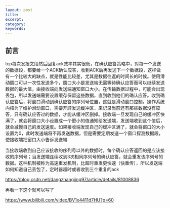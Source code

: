 ```yaml
---
layout: post
title:   
excerpt:  
category: 
keywords: 
---
```


## 前言

tcp每次发报文段然后回复ack效率其实很低，在确认应答策略中，对每一个发送的数据段，都要给一个ACK确认应答，收到ACK后再发送下一个数据段，这样做有一个比较大的缺点，就是性能比较差，尤其是数据往返的时间长的时候。使用滑动窗口可以一次性发送多个，窗口大小是发送端无需等待确认应答而可以继续发送数据的最大值，由接收端向发送端通知窗口大小。在传输数据过程中，可能会出现丢包，所以发送端需要设置缓存保留这些数据，直到收到他们的确认应答。收到确认应答后，将窗口滑动到确认应答的序列号位置，这就是滑动窗口控制。操作系统内核为了维护滑动窗口，需要开辟发送缓冲区，来记录当前还有那些数据没有应答，只有确认应答过的数据，才能从缓冲区删掉。接收端一旦发现自己的缓冲区快满了，就会将窗口大小设置成一个更小的值通知给发送端，发送端收到这个值后，就会减慢自己的发送速度。如果接收端发现自己的缓冲区满了，就会将窗口的大小设置为0，此时发送端将不再发送数据，但是需要定期发送一个窗口探测数据段，使接收端把窗口大小告诉发送端

当接收端收到自己应该接收的序列号以外的数据时，每个确认应答返回的是应该接收的序列号；当发送端连续收到3次相同序列号的确认应答，就会重发该序列号的数据。这种机制被称为高速重发机制，比超时重发更快速（快重传），所以发送端如何知道自己丢包了，定时器超时或者收到三个重复的ack

https://blog.csdn.net/dangzhangjing97/article/details/81008836



再看一下这个就可以写了

https://www.bilibili.com/video/BV1x4411d7HU?p=60


